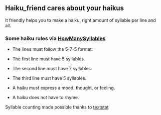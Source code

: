 ## Haiku_friend cares about your haikus

It friendly helps you to make a haiku, right amount of syllable per line and all.

### Some haiku rules via [HowManySyllables](https://www.howmanysyllables.com/english_grammar/poetry/haiku_rules)

- The lines must follow the 5-7-5 format:
- The first line must have 5 syllables.
- The second line must have 7 syllables.
- The third line must have 5 syllables.

- A haiku must express a mood, thought, or feeling.
- A haiku does not have to rhyme.



Syllable counting made possible thanks to [textstat](https://github.com/shivam5992/textstat)
